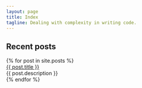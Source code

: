 ```yaml
---
layout: page
title: Index
tagline: Dealing with complexity in writing code.
---
```


<h2 class="ui header">Recent posts</h2>
<div class="ui relaxed divided  list">
  {% for post in site.posts %}
          <div class="item">
            <i class="large github middle aligned icon"></i>
            <div class="content">
              <a class="header" href="{{ BASE_PATH }}{{ post.url }}">{{ post.title }}</a>
              <div class="description">{{ post.description }}</div>
            </div>
          </div>
  {% endfor %}
</div>


